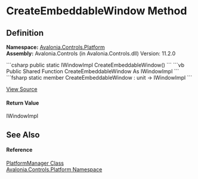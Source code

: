 # CreateEmbeddableWindow Method




## Definition
**Namespace:** <a href="N_Avalonia_Controls_Platform">Avalonia.Controls.Platform</a>  
**Assembly:** Avalonia.Controls (in Avalonia.Controls.dll) Version: 11.2.0

<Tabs groupId="api-code-preview">
<TabItem value="csharp" label="C#">
```csharp
public static IWindowImpl CreateEmbeddableWindow()
```
</TabItem>
<TabItem value="vb" label="VB">
```vb
Public Shared Function CreateEmbeddableWindow As IWindowImpl
```
</TabItem>
<TabItem value="fsharp" label="F#">
```fsharp
static member CreateEmbeddableWindow : unit -> IWindowImpl 
```
</TabItem>
</Tabs>



<a href="https://github.com/AvaloniaUI/Avalonia/tree/master/src/Avalonia.Controls/Platform/PlatformManager.cs#L36" title="View the source code">View Source</a>



#### Return Value
IWindowImpl

## See Also


#### Reference
<a href="T_Avalonia_Controls_Platform_PlatformManager">PlatformManager Class</a>  
<a href="N_Avalonia_Controls_Platform">Avalonia.Controls.Platform Namespace</a>  

